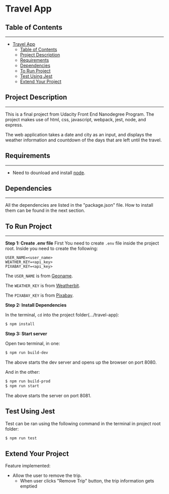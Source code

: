 # Travel App

## Table of Contents

---

- [Travel App](#travel-app)
  - [Table of Contents](#table-of-contents)
  - [Project Description](#project-description)
  - [Requirements](#requirements)
  - [Dependencies](#dependencies)
  - [To Run Project](#to-run-project)
  - [Test Using Jest](#test-using-jest)
  - [Extend Your Project](#extend-your-project)

## Project Description

---

This is a final project from Udacity Front End Nanodegree Program. The project makes use of html, css, javascript, webpack, jest, node, and express.

The web application takes a date and city as an input, and displays the weather information and countdown of the days that are left until the travel.

## Requirements

---

- Need to dounload and install [node](https://nodejs.org/en/).

## Dependencies

---

All the dependencies are listed in the "package.json" file. How to install them can be found in the next section.

## To Run Project

---

**Step 1: Create .env file**
First You need to create ```.env``` file inside the project root.
Inside you need to create the following:
```
USER_NAME=<user_name>
WEATHER_KEY=<api_key>
PIXABAY_KEY=<api_key>
```

The ```USER_NAME``` is from [Geoname](http://www.geonames.org/export/web-services.html).

The ```WEATHER_KEY``` is from [Weatherbit](https://www.weatherbit.io/account/create).

The ```PIXABAY_KEY``` is from [Pixabay](https://pixabay.com/api/docs/).

**Step 2: Install Dependencies**

In the terminal, ```cd``` into the project folder(.../travel-app):

```bash
$ npm install

```

**Step 3: Start server**

Open two terminal, in one:
```bash
$ npm run build-dev
```

The above starts the dev server and opens up the browser on port 8080.

And in the other:
```bash
$ npm run build-prod
$ npm run start
```

The above starts the server on port 8081.

## Test Using Jest

Test can be ran using the following command in the terminal in project root folder:

```bash
$ npm run test
```

## Extend Your Project

Feature implemented:

- Allow the user to remove the trip.
  - When user clicks "Remove Trip" button, the trip information gets emptied 